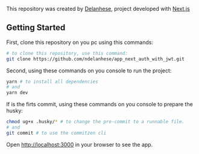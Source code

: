 This repository was created by [Delanhese](https://github.com/ndelanhese/), project developed with [Next.js](https://nextjs.org/)

## Getting Started

First, clone this repository on you pc using this commands:

```bash
# to clone this repository, use this command:
git clone https://github.com/ndelanhese/app_next_auth_with_jwt.git
```

Second, using these commands on you console to run the project:

```bash
yarn # to install all dependencies
# and
yarn dev
```

If is the firts commit, using these commands on you console to prepare the husky:

```bash
chmod ug+x .husky/* # to change the pre-commit to a runnable file.
# and
git commit # to use the commitzen cli
```

Open [http://localhost:3000](http://localhost:3000) in your browser to see the app.
